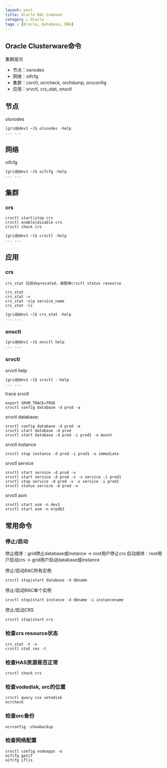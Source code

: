 ```yaml
---
layout: post
title: Oracle RAC Command
category : Oracle
tags : [Oracle, Database, DBA]
---
```


## Oracle Clusterware命令

集群层次

* 节点：osnodes
* 网络：oifcfg
* 集群：csrctl, ocrcheck, orchdump, orcconfig
* 应用：srvctl, crs_stat, onsctl

## 节点

olsnodes

    [grid@dev1 ~]$ olsnodes -help
    ... ...

## 网络

oifcfg

    [grid@dev1 ~]$ oifcfg -help
	... ...


## 集群

### crs

	crsctl start|stop crs	
    crsctl enable|disable crs
	crsctl check crs
    
    [grid@dev1 ~]$ crsctl -help
	... ...

## 应用

### crs

    crs_stat 已经deprecated，请使用crsctl status resource

	crs_stat
	crs_stat -v
	crs_stat -v|p service_name
	crs_stat -ls
    
    [grid@dev1 ~]$ crs_stat -help
	... ...

### onsctl
	
	[grid@dev1 ~]$ onsctl help
	... ...

### srvctl	

srvctl help	

	[grid@dev1 ~]$ srvctl --help
	... ...

trace srvctl

	export SRVM_TRACE=TRUE
	srvctl config database -d prod -a

srvctl database:	

 	srvctl config database -d prod -a		
	srvctl start database -d prod
	srvctl start database -d prod -i prod1 -o mount
	
srvctl	instance

	srvctl stop instance -d prod -i prod1 -o immediate
	
srvctl	service

	srvctl start service -d prod -v
	srvctl start service -d prod -v -s service -i prod1
	srvctl stop service -d prod -v -s service -i prod1
	srvctl status service -d prod -v
				
srvctl	asm	
	
	srvctl start asm -n dev1
	srcctl start asm -n erpdb2

    
## 常用命令

### 停止/启动

停止顺序：grid停止database或instance -> root用户停止crs
启动顺序：root用户启动crs -> grid用户启动database或instance

停止/启动RAC所有实例

    srvctl stop|start database -d dbname

停止/启动RAC单个实例

    srvctl stop|start instance -d dbname -i instancename
 
停止/启动CRS

    crsctl stop|start crs
    
### 检查crs resource状态

    crs_stat -t -v
    crsctl stat res -t
    
### 检查HAS资源是否正常

    crsctl check crs
    
### 检查vodedisk, orc的位置

    crsctl query css votedisk
    ocrcheck
    
### 检查orc备份

    ocrconfig -showbackup
    
### 检查网络配置

    srvctl config nodeapps -a
    oifcfg getif
    oifcfg iflis

